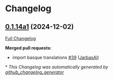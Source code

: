 # Changelog

## [0.1.14a1](https://github.com/OpenVoiceOS/ovos-skill-parrot/tree/0.1.14a1) (2024-12-02)

[Full Changelog](https://github.com/OpenVoiceOS/ovos-skill-parrot/compare/0.1.13...0.1.14a1)

**Merged pull requests:**

- import basque translations [\#39](https://github.com/OpenVoiceOS/ovos-skill-parrot/pull/39) ([JarbasAl](https://github.com/JarbasAl))



\* *This Changelog was automatically generated by [github_changelog_generator](https://github.com/github-changelog-generator/github-changelog-generator)*
